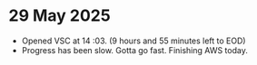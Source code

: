 # 29 May 2025

- Opened VSC at 14 :03. (9 hours and 55 minutes left to EOD)
- Progress has been slow. Gotta go fast. Finishing AWS today.
